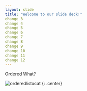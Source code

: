 ```yaml
---
layout: slide
title: "Welcome to our slide deck!"
change 3
change 4
change 5
change 6
change 7
change 8
change 9
change 10
change 11
change 12
---
```


Ordered What?

![orderedlistocat](https://octodex.github.com/images/orderedlistocat.png)
{: .center}
